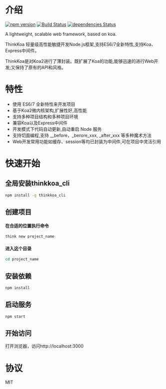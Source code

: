 # 介绍

[![npm version](https://badge.fury.io/js/thinkkoa.svg)](https://badge.fury.io/js/thinkkoa)
[![Build Status](https://travis-ci.org/thinkkoa/thinkkoa.svg?branch=master)](https://travis-ci.org/thinkkoa/thinkkoa)
[![dependencies Status](https://david-dm.org/thinkkoa/thinkkoa/status.svg)](https://david-dm.org/thinkkoa/thinkkoa)

A lightweight, scalable web framework, based on koa.

ThinkKoa 轻量级高性能敏捷开发Node.js框架,支持ES6/7全新特性,支持Koa、Express中间件。

ThinkKoa是对Koa2进行了薄封装。既扩展了Koa的功能,能够迅速的进行Web开发;又保持了原有的API和风格。

# 特性

* 使用 ES6/7 全新特性来开发项目
* 基于Koa2微内核架构,扩展性好,高性能
* 支持多种项目结构和多种项目环境
* 兼容Koa以及Express中间件
* 开发模式下代码自动更新,自动重启 Node 服务
* 支持切面编程,支持 __before，_berore_xxx, _after_xxx 等多种魔术方法
* Web开发常用功能如缓存、session等均已封装为中间件,可在项目中灵活引用



# 快速开始

## 全局安装thinkkoa_cli

```sh
npm install -g thinkkoa_cli
```

## 创建项目


#### 在合适的位置执行命令

```sh
think new project_name
```

#### 进入这个目录

```sh
cd project_name
```

## 安装依赖

```sh
npm install
```

## 启动服务

```sh
npm start
```

## 开始访问

打开浏览器，访问http://localhost:3000 


# 协议

MIT
